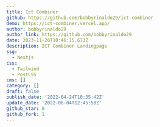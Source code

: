 ```yaml
---
title: Ict Combiner
github: https://github.com/bobbyrinaldo29/ict-combiner
demo: https://ict-combiner.vercel.app/
author: bobbyrinaldo29
author_link: https://github.com/bobbyrinaldo29
date: 2023-11-26T10:46:15.673Z
description: ICT Combiner Landingpage
ssg:
  - Nextjs
css:
  - Tailwind
  - PostCSS
cms: []
category: []
draft: false
publish_date: '2022-04-24T10:35:42Z'
update_date: '2022-06-04T12:45:58Z'
github_star: 0
github_fork: 1
---
```

